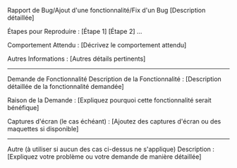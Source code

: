 Rapport de Bug/Ajout d'une fonctionnalité/Fix d'un Bug
[Description détaillée]

Étapes pour Reproduire :
[Étape 1]
[Étape 2]
...

Comportement Attendu :
[Décrivez le comportement attendu]


Autres Informations :
[Autres détails pertinents]

---

Demande de Fonctionnalité
Description de la Fonctionnalité :
[Description détaillée de la fonctionnalité demandée]

Raison de la Demande :
[Expliquez pourquoi cette fonctionnalité serait bénéfique]

Captures d'écran (le cas échéant) :
[Ajoutez des captures d'écran ou des maquettes si disponible]

---

Autre (à utiliser si aucun des cas ci-dessus ne s'applique)
Description :
[Expliquez votre problème ou votre demande de manière détaillée]
